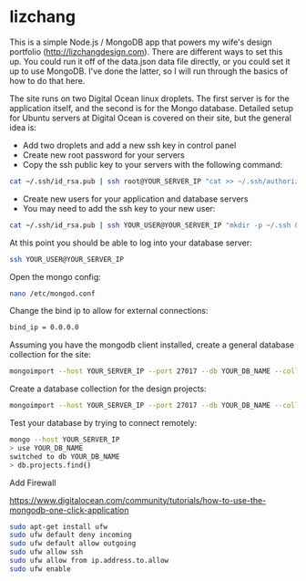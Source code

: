 # lizchang

This is a simple Node.js / MongoDB app that powers my wife's design portfolio (http://lizchangdesign.com). There are different ways to set this up. You could run it off of the data.json data file directly, or you could set it up to use MongoDB. I've done the latter, so I will run through the basics of how to do that here.

The site runs on two Digital Ocean linux droplets. The first server is for the application itself, and the second is for the Mongo database. Detailed setup for Ubuntu servers at Digital Ocean is covered on their site, but the general idea is:

* Add two droplets and add a new ssh key in control panel
* Create new root password for your servers
* Copy the ssh public key to your servers with the following command:
```bash
cat ~/.ssh/id_rsa.pub | ssh root@YOUR_SERVER_IP "cat >> ~/.ssh/authorized_keys"
```
* Create new users for your application and database servers
* You may need to add the ssh key to your new user:
```bash
cat ~/.ssh/id_rsa.pub | ssh YOUR_USER@YOUR_SERVER_IP "mkdir -p ~/.ssh && cat >>  ~/.ssh/authorized_keys"
```

At this point you should be able to log into your database server:
```bash
ssh YOUR_USER@YOUR_SERVER_IP
```

Open the mongo config:
```bash
nano /etc/mongod.conf
```

Change the bind ip to allow for external connections:
```bash
bind_ip = 0.0.0.0
```

Assuming you have the mongodb client installed, create a general database collection for the site:
```bash
mongoimport --host YOUR_SERVER_IP --port 27017 --db YOUR_DB_NAME --collection site --drop --file data-mongo-site.json
```

Create a database collection for the design projects:
```bash
mongoimport --host YOUR_SERVER_IP --port 27017 --db YOUR_DB_NAME --collection projects --drop --file data-mongo-projects.json
```

Test your database by trying to connect remotely:
```bash
mongo --host YOUR_SERVER_IP
> use YOUR_DB_NAME
switched to db YOUR_DB_NAME
> db.projects.find()
```

Add Firewall

https://www.digitalocean.com/community/tutorials/how-to-use-the-mongodb-one-click-application

```bash
sudo apt-get install ufw
sudo ufw default deny incoming
sudo ufw default allow outgoing
sudo ufw allow ssh
sudo ufw allow from ip.address.to.allow
sudo ufw enable
```
